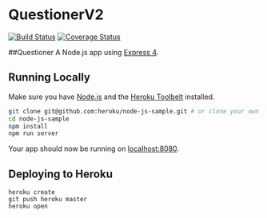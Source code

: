 # QuestionerV2
[![Build Status](https://travis-ci.com/jakazzy/questioner.svg?branch=develop)](https://travis-ci.com/jakazzy/questioner)
[![Coverage Status](https://coveralls.io/repos/github/jakazzy/questionerV2/badge.svg?branch=develop)](https://coveralls.io/github/jakazzy/questionerV2?branch=develop)

##Questioner
A Node.js app using [Express 4](http://expressjs.com/).

## Running Locally

Make sure you have [Node.js](http://nodejs.org/) and the [Heroku Toolbelt](https://toolbelt.heroku.com/) installed.

```sh
git clone git@github.com:heroku/node-js-sample.git # or clone your own fork
cd node-js-sample
npm install
npm run server
```

Your app should now be running on [localhost:8080](http://localhost:8080/).

## Deploying to Heroku

```
heroku create
git push heroku master
heroku open
```
